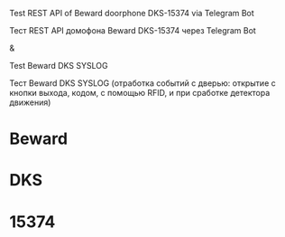 Test REST API of Beward doorphone DKS-15374 via Telegram Bot

Тест REST API домофона Beward DKS-15374 через Telegram Bot

&

Test Beward DKS SYSLOG

Тест Beward DKS SYSLOG (отработка событий с дверью: открытие с кнопки выхода, кодом, с помощью RFID, и при сработке детектора движения)

# Beward
# DKS
# 15374
